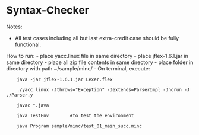 # Syntax-Checker


Notes:
    
- All test cases including all but last extra-credit case should be fully functional.

How to run:
    - place yacc.linux file in same directory
    - place jflex-1.6.1.jar in same directory
    - place all zip file contents in same directory
    - place folder in directory with path ~/sample/minc/ <PLACE MINC FILES HERE>
    - On terminal, execute:
    
        java -jar jflex-1.6.1.jar Lexer.flex
    
        ./yacc.linux -Jthrows="Exception" -Jextends=ParserImpl -Jnorun -J ./Parser.y
        
        javac *.java
        
        java TestEnv        #to test the environment
        
        java Program sample/minc/test_01_main_succ.minc

